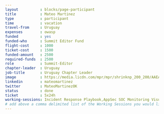 ```yaml
---
layout          : blocks/page-participant
title           : Mateo Martinez
type            : participant
time            : vacation
travel-from     : Uruguay
expenses        : owasp
funded          : yes
funded-who      : Summit Editor Fund
flight-cost     : 1000
ticket-cost     : 1500
funded-amount   : 2500
required-funds  : 2500
role            : Summit-Editor
chapter-leader  : Uruguay
job-title       : Uruguay Chapter Leader
image           : https://media.licdn.com/mpr/mpr/shrinknp_200_200/AAEAAQAAAAAAAAeMAAAAJDM4YTJiOGI0LWJkZDItNDliOC1iNzU4LWQ3Njk0ZmNhMWUxOQ.jpg
linkedin        : mateomartinez
twitter         : MateoMartinezOK
status          : done
ticket          : 5x24h
working-sessions: Incident Response Playbook,AppSec SOC Monitoring Visualisation,Owasp Latam Region,Owasp Student Chapters,What Should be Added to the Top 10,Threat and Vulnerability Management,Machine Learning and Security,Creating AppSec Talent (next 100k professionals),Sign Ceremony for Owasp Top 10 2017,SAMM - Maturity Models tool
# add above a comma delimited list of the Working Sessions you would like to attend (use the session's title)
---
```

